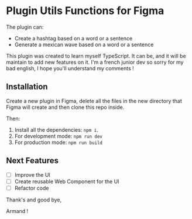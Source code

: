 # Plugin Utils Functions for Figma

The plugin can:

- Create a hashtag based on a word or a sentence
- Generate a mexican wave based on a word or a sentence

This plugin was created to learn myself TypeScript. It can be, and it will be maintain to add new features on it.
I'm a french junior dev so sorry for my bad english, I hope you'll understand my comments !

## Installation

Create a new plugin in Figma, delete all the files in the new directory that Figma will create and then clone this repo inside.

Then:

1. Install all the dependencies: `npm i`.
2. For development mode: `npm run dev`
3. For production mode: `npm run build`

## Next Features

- [ ] Improve the UI
- [ ] Create reusable Web Component for the UI
- [ ] Refactor code

Thank's and good bye,

Armand !
